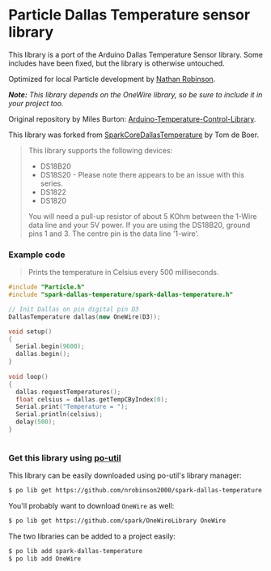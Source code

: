 Particle Dallas Temperature sensor library
===

This library is a port of the Arduino Dallas Temperature Sensor library. Some includes have been fixed, but the library is otherwise untouched.

Optimized for local Particle development by [Nathan Robinson](https://github.com/nrobinson2000).

_**Note:** This library depends on the OneWire library, so be sure to include it in your project too._

Original repository by Miles Burton: [Arduino-Temperature-Control-Library](https://github.com/milesburton/Arduino-Temperature-Control-Library).

This library was forked from [SparkCoreDallasTemperature](https://github.com/tomdeboer/SparkCoreDallasTemperature) by Tom de Boer.

> This library supports the following devices:
> 
> 
> * DS18B20
> * DS18S20 - Please note there appears to be an issue with this series.
> * DS1822
> * DS1820
>
>
> You will need a pull-up resistor of about 5 KOhm between the 1-Wire data line
> and your 5V power. If you are using the DS18B20, ground pins 1 and 3. The
> centre pin is the data line '1-wire'.


### Example code
>Prints the temperature in Celsius every 500 milliseconds.

```cpp
#include "Particle.h"
#include "spark-dallas-temperature/spark-dallas-temperature.h"

// Init Dallas on pin digital pin D3
DallasTemperature dallas(new OneWire(D3));

void setup()
{
  Serial.begin(9600);
  dallas.begin();
}
	
void loop()
{
  dallas.requestTemperatures();
  float celsius = dallas.getTempCByIndex(0);
  Serial.print("Temperature = ");
  Serial.println(celsius);
  delay(500);
}
	
```

### Get this library using [po-util](https://github.com/nrobinson2000/po-util)

This library can be easily downloaded using po-util's library manager:
```sh
$ po lib get https://github.com/nrobinson2000/spark-dallas-temperature
```
You'll probably want to download `OneWire` as well:
```sh
$ po lib get https://github.com/spark/OneWireLibrary OneWire
```

The two libraries can be added to a project easily:
```sh
$ po lib add spark-dallas-temperature
$ po lib add OneWire
```

